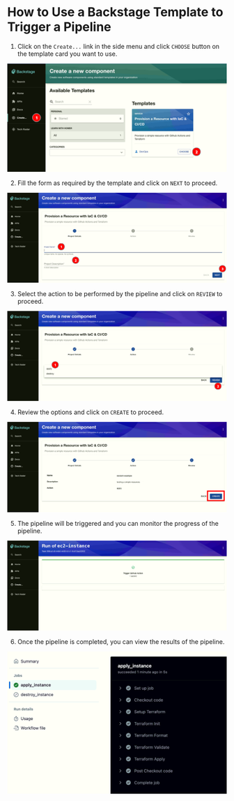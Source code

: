 # How to Use a Backstage Template to Trigger a Pipeline

1. Click on the `Create...` link in the side menu and click `CHOOSE` button on the template card you want to use.

![Create](./images/bckstg1.png)

2. Fill the form as required by the template and click on `NEXT` to proceed.

![Create](./images/bckstg2.png)

3. Select the action to be performed by the pipeline and click on `REVIEW` to proceed.

![Create](./images/bckstg3.png)

4. Review the options and click on `CREATE` to proceed.

![Create](./images/bckstg4.png)

5. The pipeline will be triggered and you can monitor the progress of the pipeline.

![Create](./images/bckstg5.png)

6. Once the pipeline is completed, you can view the results of the pipeline.

![Create](./images/bckstg6.png)

